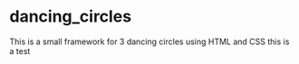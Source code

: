 # dancing_circles
This is a small framework for 3 dancing circles using HTML and CSS
this is a test
